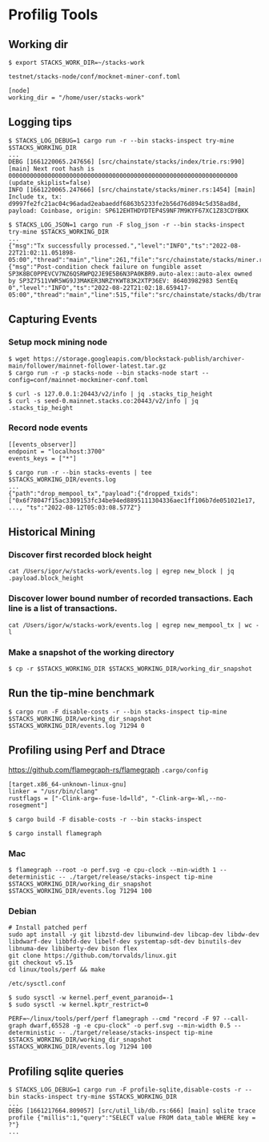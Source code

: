 # Profilig Tools

## Working dir

```
$ export STACKS_WORK_DIR=~/stacks-work
```

`testnet/stacks-node/conf/mocknet-miner-conf.toml`
```
[node]
working_dir = "/home/user/stacks-work"
```

## Logging tips

```
$ STACKS_LOG_DEBUG=1 cargo run -r --bin stacks-inspect try-mine $STACKS_WORKING_DIR
...
DEBG [1661220065.247656] [src/chainstate/stacks/index/trie.rs:990] [main] Next root hash is 0000000000000000000000000000000000000000000000000000000000000000 (update_skiplist=false)
INFO [1661220065.247666] [src/chainstate/stacks/miner.rs:1454] [main] Include tx, tx: d9997fe2fc21ac04c96adad2eabaeddf6863b5233fe2b56d76d894c5d358ad8d, payload: Coinbase, origin: SP612EHTHDYDTEP4S9NF7M9KYF67XC1Z83CDYBKK
```

```
$ STACKS_LOG_JSON=1 cargo run -F slog_json -r --bin stacks-inspect try-mine $STACKS_WORKING_DIR
...
{"msg":"Tx successfully processed.","level":"INFO","ts":"2022-08-22T21:02:11.051898-05:00","thread":"main","line":261,"file":"src/chainstate/stacks/miner.rs","event_type":"success","tx_id":"37ee1f010f3e6f034359458e7df374dcfe00c4875fe2c29e55c5334b094e7d9d","event_name":"transaction_result"}
{"msg":"Post-condition check failure on fungible asset SP3K8BC0PPEVCV7NZ6QSRWPQ2JE9E5B6N3PA0KBR9.auto-alex::auto-alex owned by SP3Z7511VWR5WG9J3MAKER3NRZYKWT83K2XTP36EV: 86403982983 SentEq 0","level":"INFO","ts":"2022-08-22T21:02:18.659417-05:00","thread":"main","line":515,"file":"src/chainstate/stacks/db/transactions.rs"}
```

## Capturing Events

### Setup mock mining node
```
$ wget https://storage.googleapis.com/blockstack-publish/archiver-main/follower/mainnet-follower-latest.tar.gz
$ cargo run -r -p stacks-node --bin stacks-node start --config=conf/mainnet-mockminer-conf.toml
```

```
$ curl -s 127.0.0.1:20443/v2/info | jq .stacks_tip_height
$ curl -s seed-0.mainnet.stacks.co:20443/v2/info | jq .stacks_tip_height
```

### Record node events

```
[[events_observer]]
endpoint = "localhost:3700"
events_keys = ["*"]
```

```
$ cargo run -r --bin stacks-events | tee $STACKS_WORKING_DIR/events.log
...
{"path":"drop_mempool_tx","payload":{"dropped_txids":["0x6f78047f15ac3309153fc34be94ed8895111304336aec1ff106b7de051021e17, ..., "ts":"2022-08-12T05:03:08.577Z"}
```

## Historical Mining

### Discover first recorded block height
```
cat /Users/igor/w/stacks-work/events.log | egrep new_block | jq .payload.block_height
```

### Discover lower bound number of recorded transactions. Each line is a list of transactions.
```
cat /Users/igor/w/stacks-work/events.log | egrep new_mempool_tx | wc -l
```

### Make a snapshot of the working directory
```
$ cp -r $STACKS_WORKING_DIR $STACKS_WORKING_DIR/working_dir_snapshot
```

## Run the tip-mine benchmark
```
$ cargo run -F disable-costs -r --bin stacks-inspect tip-mine $STACKS_WORKING_DIR/working_dir_snapshot $STACKS_WORKING_DIR/events.log 71294 0
```

## Profiling using Perf and Dtrace

https://github.com/flamegraph-rs/flamegraph
`.cargo/config`

```
[target.x86_64-unknown-linux-gnu]
linker = "/usr/bin/clang"
rustflags = ["-Clink-arg=-fuse-ld=lld", "-Clink-arg=-Wl,--no-rosegment"]
```

```
$ cargo build -F disable-costs -r --bin stacks-inspect
```

```
$ cargo install flamegraph
```

### Mac

```
$ flamegraph --root -o perf.svg -e cpu-clock --min-width 1 --deterministic -- ./target/release/stacks-inspect tip-mine $STACKS_WORKING_DIR/working_dir_snapshot $STACKS_WORKING_DIR/events.log 71294 100
```

### Debian

```
# Install patched perf
sudo apt install -y git libzstd-dev libunwind-dev libcap-dev libdw-dev libdwarf-dev libbfd-dev libelf-dev systemtap-sdt-dev binutils-dev libnuma-dev libiberty-dev bison flex 
git clone https://github.com/torvalds/linux.git
git checkout v5.15
cd linux/tools/perf && make
```

`/etc/sysctl.conf`
```
$ sudo sysctl -w kernel.perf_event_paranoid=-1
$ sudo sysctl -w kernel.kptr_restrict=0
```

```
PERF=~/linux/tools/perf/perf flamegraph --cmd "record -F 97 --call-graph dwarf,65528 -g -e cpu-clock" -o perf.svg --min-width 0.5 --deterministic -- ./target/release/stacks-inspect tip-mine $STACKS_WORKING_DIR/working_dir_snapshot $STACKS_WORKING_DIR/events.log 71294 100
```

## Profiling sqlite queries

```
$ STACKS_LOG_DEBUG=1 cargo run -F profile-sqlite,disable-costs -r --bin stacks-inspect try-mine $STACKS_WORKING_DIR
...
DEBG [1661217664.809057] [src/util_lib/db.rs:666] [main] sqlite trace profile {"millis":1,"query":"SELECT value FROM data_table WHERE key = ?"}
...
```